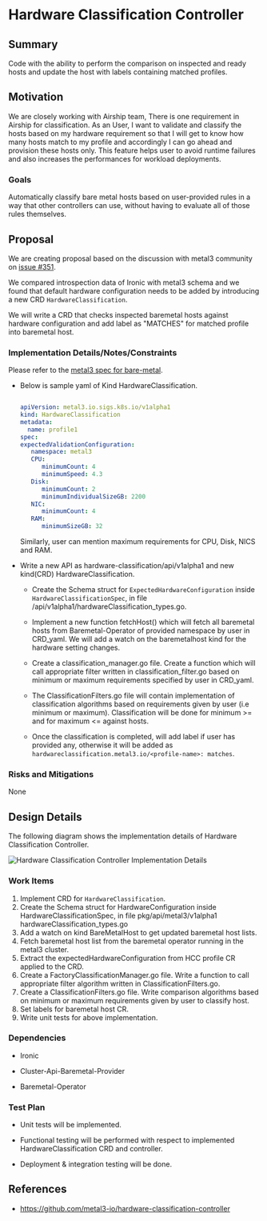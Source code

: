 <!--
 This work is licensed under a Creative Commons Attribution 3.0
 Unported License.

 http://creativecommons.org/licenses/by/3.0/legalcode
-->

# Hardware Classification Controller

## Summary

Code with the ability to perform the comparison on inspected and ready
hosts and update the host with labels containing matched profiles.

## Motivation

We are closely working with Airship team, There is one requirement in
Airship for classification.  As an User, I want to validate and
classify the hosts based on my hardware requirement so that I will get
to know how many hosts match to my profile and accordingly I can go
ahead and provision these hosts only.  This feature helps user to
avoid runtime failures and also increases the performances for
workload deployments.

### Goals

Automatically classify bare metal hosts based on user-provided rules
in a way that other controllers can use, without having to evaluate
all of those rules themselves.

## Proposal

We are creating proposal based on the discussion with metal3 community
on [issue #351](https://github.com/metal3-io/baremetal-operator/issues/351).

We compared introspection data of Ironic with metal3 schema and we
found that default hardware configuration needs to be added by
introducing a new CRD `HardwareClassification`.

We will write a CRD that checks inspected baremetal hosts against
hardware configuration and add label as "MATCHES" for matched profile
into baremetal host.

### Implementation Details/Notes/Constraints

Please refer to the [metal3 spec for
bare-metal](https://github.com/metal3-io/baremetal-operator/blob/93cd6bdae72ff44a3b68cea7d549abd758d27838/config/crd/bases/metal3.io_baremetalhosts.yaml).

- Below is sample yaml of Kind HardwareClassification.

   ```yaml

   apiVersion: metal3.io.sigs.k8s.io/v1alpha1
   kind: HardwareClassification
   metadata:
     name: profile1
   spec:
   expectedValidationConfiguration:
      namespace: metal3
      CPU:
         minimumCount: 4
         minimumSpeed: 4.3
      Disk:
         minimumCount: 2
         minimumIndividualSizeGB: 2200
      NIC:
         minimumCount: 4
      RAM:
         minimumSizeGB: 32
   ```

   Similarly, user can mention maximum requirements for CPU, Disk, NICS and RAM.

- Write a new API as hardware-classification/api/v1alpha1 and new
  kind(CRD) HardwareClassification.

   - Create the Schema struct for `ExpectedHardwareConfiguration`
    inside `HardwareClassificationSpec`, in file
    /api/v1alpha1/hardwareClassification_types.go.

   - Implement a new function fetchHost() which will fetch all
    baremetal hosts from Baremetal-Operator of provided namespace by
    user in CRD_yaml. We will add a watch on the baremetalhost kind
    for the hardware setting changes.

   - Create a classification_manager.go file. Create a function which
    will call appropriate filter written in classification_filter.go
    based on minimum or maximum requirements specified by user in
    CRD_yaml.

   - The ClassificationFilters.go file will contain implementation of
    classification algorithms based on requirements given by user (i.e
    minimum or maximum). Classification will be done for minimum >=
    and for maximum <= against hosts.

   - Once the classification is completed, will add label if user has
    provided any, otherwise it will be added as
    `hardwareclassification.metal3.io/<profile-name>: matches`.

### Risks and Mitigations

None

## Design Details

The following diagram shows the implementation details of Hardware
Classification Controller.

![Hardware Classification Controller Implementation Details](hwcc_sequence_diagram.png)

### Work Items

1. Implement CRD for `HardwareClassification`.
2. Create the Schema struct for HardwareConfiguration inside
   HardwareClassificationSpec, in file pkg/api/metal3/v1alpha1
   hardwareClassification_types.go
3. Add a watch on kind BareMetalHost to get updated baremetal host
   lists.
4. Fetch baremetal host list from the baremetal operator running in
   the metal3 cluster.
5. Extract the expectedHardwareConfiguration from HCC profile CR
   applied to the CRD.
6. Create a FactoryClassificationManager.go file. Write a function to
   call appropriate filter algorithm written in
   ClassificationFilters.go.
7. Create a ClassificationFilters.go file. Write comparison
   algorithms based on minimum or maximum requirements given by user
   to classify host.
8. Set labels for baremetal host CR.
9. Write unit tests for above implementation.

### Dependencies

- Ironic

- Cluster-Api-Baremetal-Provider

- Baremetal-Operator

### Test Plan

- Unit tests will be implemented.

- Functional testing will be performed with respect to implemented
  HardwareClassification CRD and controller.

- Deployment & integration testing will be done.

## References

- <https://github.com/metal3-io/hardware-classification-controller>
